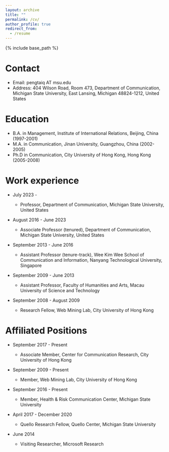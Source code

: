 ```yaml
---
layout: archive
title: ""
permalink: /cv/
author_profile: true
redirect_from:
  - /resume
---
```


{% include base_path %}

Contact
=====
* Email: pengtaiq AT msu.edu
* Address: 404 Wilson Road, Room 473, Department of Communication, Michigan State University, East Lansing, Michigan 48824-1212, United States

Education
======
* B.A. in Management, Institute of International Relations, Beijing, China (1997-2001)
* M.A. in Communication, Jinan University, Guangzhou, China (2002-2005)
* Ph.D in Communication, City University of Hong Kong, Hong Kong (2005-2008)

Work experience
======
* July 2023 -
  * Professor, Department of Communication, Michigan State University, United States

* August 2016 - June 2023
  * Associate Professor (tenured), Department of Communication, Michigan State University, United States

* September 2013 - June 2016
  * Assistant Professor (tenure-track), Wee Kim Wee School of Communication and Information, Nanyang Technological University, Singapore
  
* September 2009 - June 2013
  * Assistant Professor, Faculty of Humanities and Arts, Macau University of Science and Technology
  
* September 2008 - August 2009
  * Research Fellow, Web Mining Lab, City University of Hong Kong

Affiliated Positions
=====
* September 2017 - Present	
  * Associate Member, Center for Communication Research, City University of Hong Kong
  
* September 2009 - Present	
  * Member, Web Mining Lab, City University of Hong Kong
  
* September 2016 - Present	
  * Member, Health & Risk Communication Center, Michigan State University
  
* April 2017 - December 2020	
  * Quello Research Fellow, Quello Center, Michigan State University
  
* June 2014	
  * Visiting Researcher, Microsoft Research

